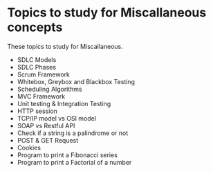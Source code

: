 # Topics to study for Miscallaneous concepts
These topics to study for Miscallaneous.

- SDLC Models
- SDLC Phases
- Scrum Framework
- Whitebox, Greybox and Blackbox Testing
- Scheduling Algorithms
- MVC Framework
- Unit testing & Integration Testing
- HTTP session
- TCP/IP model vs OSI model
- SOAP vs Restful API
- Check if a string is a palindrome or not
- POST & GET Request
- Cookies
- Program to print a Fibonacci series
- Program to print a Factorial of a number